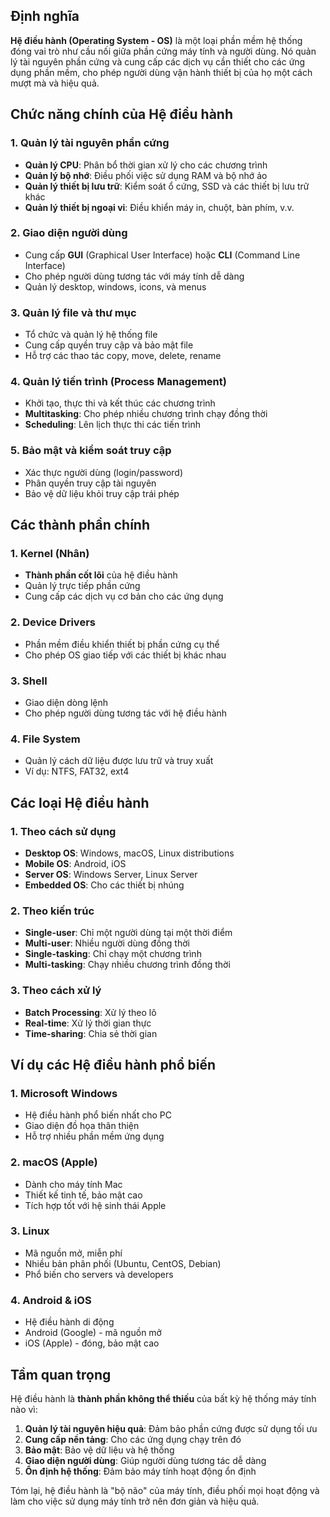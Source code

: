 
## Định nghĩa
**Hệ điều hành (Operating System - OS)** là một loại phần mềm hệ thống đóng vai trò như cầu nối giữa phần cứng máy tính và người dùng. Nó quản lý tài nguyên phần cứng và cung cấp các dịch vụ cần thiết cho các ứng dụng phần mềm, cho phép người dùng vận hành thiết bị của họ một cách mượt mà và hiệu quả.

## Chức năng chính của Hệ điều hành

### 1. Quản lý tài nguyên phần cứng
- **Quản lý CPU**: Phân bổ thời gian xử lý cho các chương trình
- **Quản lý bộ nhớ**: Điều phối việc sử dụng RAM và bộ nhớ ảo
- **Quản lý thiết bị lưu trữ**: Kiểm soát ổ cứng, SSD và các thiết bị lưu trữ khác
- **Quản lý thiết bị ngoại vi**: Điều khiển máy in, chuột, bàn phím, v.v.

### 2. Giao diện người dùng
- Cung cấp **GUI** (Graphical User Interface) hoặc **CLI** (Command Line Interface)
- Cho phép người dùng tương tác với máy tính dễ dàng
- Quản lý desktop, windows, icons, và menus

### 3. Quản lý file và thư mục
- Tổ chức và quản lý hệ thống file
- Cung cấp quyền truy cập và bảo mật file
- Hỗ trợ các thao tác copy, move, delete, rename

### 4. Quản lý tiến trình (Process Management)
- Khởi tạo, thực thi và kết thúc các chương trình
- **Multitasking**: Cho phép nhiều chương trình chạy đồng thời
- **Scheduling**: Lên lịch thực thi các tiến trình

### 5. Bảo mật và kiểm soát truy cập
- Xác thực người dùng (login/password)
- Phân quyền truy cập tài nguyên
- Bảo vệ dữ liệu khỏi truy cập trái phép

## Các thành phần chính

### 1. Kernel (Nhân)
- **Thành phần cốt lõi** của hệ điều hành
- Quản lý trực tiếp phần cứng
- Cung cấp các dịch vụ cơ bản cho các ứng dụng

### 2. Device Drivers
- Phần mềm điều khiển thiết bị phần cứng cụ thể
- Cho phép OS giao tiếp với các thiết bị khác nhau

### 3. Shell
- Giao diện dòng lệnh
- Cho phép người dùng tương tác với hệ điều hành

### 4. File System
- Quản lý cách dữ liệu được lưu trữ và truy xuất
- Ví dụ: NTFS, FAT32, ext4

## Các loại Hệ điều hành

### 1. Theo cách sử dụng
- **Desktop OS**: Windows, macOS, Linux distributions
- **Mobile OS**: Android, iOS
- **Server OS**: Windows Server, Linux Server
- **Embedded OS**: Cho các thiết bị nhúng

### 2. Theo kiến trúc
- **Single-user**: Chỉ một người dùng tại một thời điểm
- **Multi-user**: Nhiều người dùng đồng thời
- **Single-tasking**: Chỉ chạy một chương trình
- **Multi-tasking**: Chạy nhiều chương trình đồng thời

### 3. Theo cách xử lý
- **Batch Processing**: Xử lý theo lô
- **Real-time**: Xử lý thời gian thực
- **Time-sharing**: Chia sẻ thời gian

## Ví dụ các Hệ điều hành phổ biến

### 1. Microsoft Windows
- Hệ điều hành phổ biến nhất cho PC
- Giao diện đồ họa thân thiện
- Hỗ trợ nhiều phần mềm ứng dụng

### 2. macOS (Apple)
- Dành cho máy tính Mac
- Thiết kế tinh tế, bảo mật cao
- Tích hợp tốt với hệ sinh thái Apple

### 3. Linux
- Mã nguồn mở, miễn phí
- Nhiều bản phân phối (Ubuntu, CentOS, Debian)
- Phổ biến cho servers và developers

### 4. Android & iOS
- Hệ điều hành di động
- Android (Google) - mã nguồn mở
- iOS (Apple) - đóng, bảo mật cao

## Tầm quan trọng

Hệ điều hành là **thành phần không thể thiếu** của bất kỳ hệ thống máy tính nào vì:

1. **Quản lý tài nguyên hiệu quả**: Đảm bảo phần cứng được sử dụng tối ưu
2. **Cung cấp nền tảng**: Cho các ứng dụng chạy trên đó
3. **Bảo mật**: Bảo vệ dữ liệu và hệ thống
4. **Giao diện người dùng**: Giúp người dùng tương tác dễ dàng
5. **Ổn định hệ thống**: Đảm bảo máy tính hoạt động ổn định

Tóm lại, hệ điều hành là "bộ não" của máy tính, điều phối mọi hoạt động và làm cho việc sử dụng máy tính trở nên đơn giản và hiệu quả.
